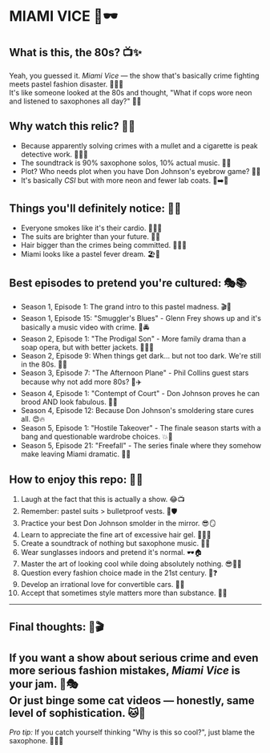 # MIAMI VICE 🌴🕶️

## What is this, the 80s? 📺✨
Yeah, you guessed it. *Miami Vice* — the show that's basically crime fighting meets pastel fashion disaster. 👮‍♂️💖  
It's like someone looked at the 80s and thought, "What if cops wore neon and listened to saxophones all day?" 🎷🌈

## Why watch this relic? 🤔💎
- Because apparently solving crimes with a mullet and a cigarette is peak detective work. 🚬💇‍♂️
- The soundtrack is 90% saxophone solos, 10% actual music. 🎵🎷
- Plot? Who needs plot when you have Don Johnson's eyebrow game? 🤨✨
- It's basically *CSI* but with more neon and fewer lab coats. 🔬➡️🌈

## Things you'll definitely notice: 👀📝
- Everyone smokes like it's their cardio. 🚬🏃‍♂️
- The suits are brighter than your future. 🌟👔
- Hair bigger than the crimes being committed. 💇‍♀️🔫
- Miami looks like a pastel fever dream. 🏖️🎨

## Best episodes to pretend you're cultured: 🎭📚

- Season 1, Episode 1: The grand intro to this pastel madness. 🎬🌈
- Season 1, Episode 15: "Smuggler's Blues" - Glenn Frey shows up and it's basically a music video with crime. 🎸🚔
- Season 2, Episode 1: "The Prodigal Son" - More family drama than a soap opera, but with better jackets. 👨‍👦👔
- Season 2, Episode 9: When things get dark... but not too dark. We're still in the 80s. 🌙✨
- Season 3, Episode 7: "The Afternoon Plane" - Phil Collins guest stars because why not add more 80s? 🥁✈️
- Season 4, Episode 1: "Contempt of Court" - Don Johnson proves he can brood AND look fabulous. 😤💅
- Season 4, Episode 12: Because Don Johnson's smoldering stare cures all. 😍🔥
- Season 5, Episode 1: "Hostile Takeover" - The finale season starts with a bang and questionable wardrobe choices. 💥👗
- Season 5, Episode 21: "Freefall" - The series finale where they somehow make leaving Miami dramatic. 🌴😭
  
## How to enjoy this repo: 🎉📖
1. Laugh at the fact that this is actually a show. 😂📺
2. Remember: pastel suits > bulletproof vests. 👔🛡️
3. Practice your best Don Johnson smolder in the mirror. 😎🪞
4. Learn to appreciate the fine art of excessive hair gel. 💇‍♂️✨
5. Create a soundtrack of nothing but saxophone music. 🎷🎵
6. Wear sunglasses indoors and pretend it's normal. 🕶️🏠
7. Master the art of looking cool while doing absolutely nothing. 😎🧘‍♂️
8. Question every fashion choice made in the 21st century. 👗❓
9. Develop an irrational love for convertible cars. 🚗💨
10. Accept that sometimes style matters more than substance. 💅🎨
---
## Final thoughts: 💭🎬
If you want a show about serious crime and even more serious fashion mistakes, *Miami Vice* is your jam. 🍓🎭  
Or just binge some cat videos — honestly, same level of sophistication. 🐱📱
---
*Pro tip:* If you catch yourself thinking "Why is this so cool?", just blame the saxophone. 🎷🤷‍♂️
